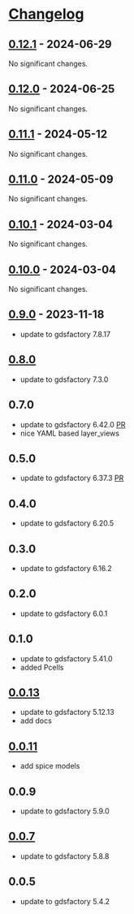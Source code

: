 # [Changelog](https://keepachangelog.com/en/1.0.0/)

<!-- towncrier release notes start -->

## [0.12.1](https://github.com/gdsfactory/skywater130/releases/tag/v0.12.1) - 2024-06-29

No significant changes.


## [0.12.0](https://github.com/gdsfactory/skywater130/releases/tag/v0.12.0) - 2024-06-25

No significant changes.


## [0.11.1](https://github.com/gdsfactory/skywater130/releases/tag/v0.11.1) - 2024-05-12

No significant changes.


## [0.11.0](https://github.com/gdsfactory/skywater130/releases/tag/v0.11.0) - 2024-05-09

No significant changes.


## [0.10.1](https://github.com/gdsfactory/skywater130/releases/tag/v0.10.1) - 2024-03-04

No significant changes.


## [0.10.0](https://github.com/gdsfactory/skywater130/releases/tag/v0.10.0) - 2024-03-04

No significant changes.


## [0.9.0](https://github.com/gdsfactory/skywater130/releases/tag/v0.9.0) - 2023-11-18

- update to gdsfactory 7.8.17

## [0.8.0](https://github.com/gdsfactory/skywater130/compare/v0.8.0...v0.7.0)

- update to gdsfactory 7.3.0

## 0.7.0

- update to gdsfactory 6.42.0 [PR](https://github.com/gdsfactory/skywater130/pull/60)
- nice YAML based layer_views

## 0.5.0

- update to gdsfactory 6.37.3 [PR](https://github.com/gdsfactory/skywater130/pull/58)

## 0.4.0

- update to gdsfactory 6.20.5

## 0.3.0

- update to gdsfactory 6.16.2

## 0.2.0

- update to gdsfactory 6.0.1

## 0.1.0

- update to gdsfactory 5.41.0
- added Pcells

## [0.0.13](https://github.com/gdsfactory/skywater130/pull/31)

- update to gdsfactory 5.12.13
- add docs

## [0.0.11](https://github.com/gdsfactory/skywater130/pull/14)

- add spice models

## 0.0.9

- update to gdsfactory 5.9.0

## [0.0.7](https://github.com/gdsfactory/skywater130/pull/2)

- update to gdsfactory 5.8.8


## 0.0.5

- update to gdsfactory 5.4.2
